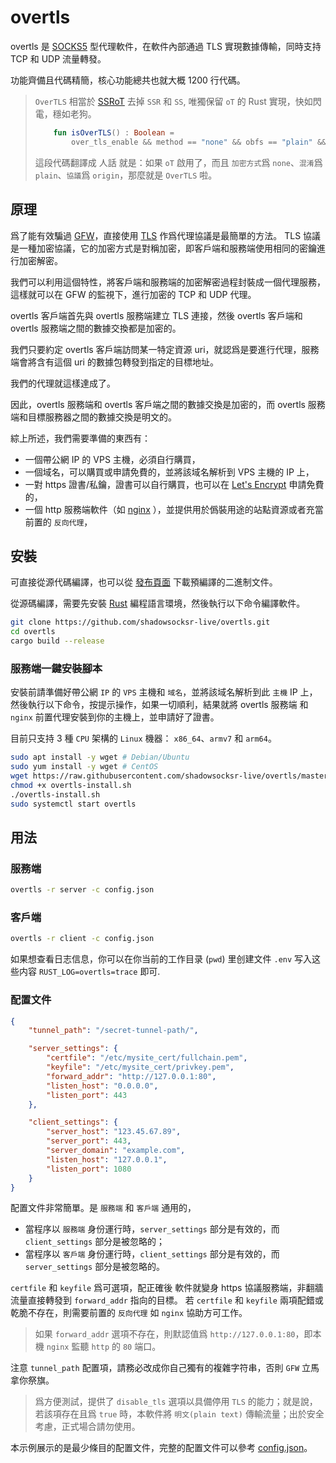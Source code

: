 # overtls

overtls 是 [SOCKS5](https://en.wikipedia.org/wiki/SOCKS#SOCKS5) 型代理軟件，在軟件內部通過 TLS 實現數據傳輸，同時支持 TCP 和 UDP 流量轉發。

功能齊備且代碼精簡，核心功能總共也就大概 1200 行代碼。

> `OverTLS` 相當於 [SSRoT](https://github.com/ShadowsocksR-Live/shadowsocksr-native) 去掉 `SSR` 和 `SS`, 唯獨保留 `oT` 的 Rust 實現，快如閃電，穩如老狗。
> ```kotlin
>     fun isOverTLS() : Boolean =
>         over_tls_enable && method == "none" && obfs == "plain" && protocol == "origin"
> ```
> 這段代碼翻譯成 人話 就是：如果 `oT` 啟用了，而且 `加密方式`爲 `none`、`混淆`爲 `plain`、`協議`爲 `origin`，那麼就是 `OverTLS` 啦。

## 原理

爲了能有效騙過 [GFW](https://en.wikipedia.org/wiki/Great_Firewall)，直接使用 [TLS](https://en.wikipedia.org/wiki/Transport_Layer_Security) 作爲代理協議是最簡單的方法。
TLS 協議是一種加密協議，它的加密方式是對稱加密，即客戶端和服務端使用相同的密鑰進行加密解密。

我們可以利用這個特性，將客戶端和服務端的加密解密過程封裝成一個代理服務，這樣就可以在 GFW 的監視下，進行加密的 TCP 和 UDP 代理。

overtls 客戶端首先與 overtls 服務端建立 TLS 連接，然後 overtls 客戶端和 overtls 服務端之間的數據交換都是加密的。

我們只要約定 overtls 客戶端訪問某一特定資源 uri，就認爲是要進行代理，服務端會將含有這個 uri 的數據包轉發到指定的目標地址。

我們的代理就這樣達成了。

因此，overtls 服務端和 overtls 客戶端之間的數據交換是加密的，而 overtls 服務端和目標服務器之間的數據交換是明文的。

綜上所述，我們需要準備的東西有：
- 一個帶公網 IP 的 VPS 主機，必須自行購買，
- 一個域名，可以購買或申請免費的，並將該域名解析到 VPS 主機的 IP 上，
- 一對 https 證書/私鑰，證書可以自行購買，也可以在 [Let's Encrypt](https://letsencrypt.org/) 申請免費的，
- 一個 http 服務端軟件（如 [nginx](https://www.nginx.com/) ），並提供用於僞裝用途的站點資源或者充當前置的 `反向代理`，

## 安裝

可直接從源代碼編譯，也可以從 [發布頁面](https://github.com/shadowsocksr-live/overtls/releases) 下載預編譯的二進制文件。

從源碼編譯，需要先安裝 [Rust](https://www.rust-lang.org/) 編程語言環境，然後執行以下命令編譯軟件。

```bash
git clone https://github.com/shadowsocksr-live/overtls.git
cd overtls
cargo build --release
```

### 服務端一鍵安裝腳本

安裝前請準備好帶公網 `IP` 的 `VPS` 主機和 `域名`，並將該域名解析到此 `主機` IP 上，然後執行以下命令，按提示操作，如果一切順利，結果就將 overtls 服務端 和 `nginx` 前置代理安裝到你的主機上，並申請好了證書。

目前只支持 3 種 `CPU` 架構的 `Linux` 機器： `x86_64`、`armv7` 和 `arm64`。
```bash
sudo apt install -y wget # Debian/Ubuntu
sudo yum install -y wget # CentOS
wget https://raw.githubusercontent.com/shadowsocksr-live/overtls/master/install/overtls-install.sh
chmod +x overtls-install.sh
./overtls-install.sh
sudo systemctl start overtls
```

## 用法

### 服務端

```bash
overtls -r server -c config.json
```

### 客戶端

```bash
overtls -r client -c config.json
```

如果想查看日志信息，你可以在你当前的工作目录 (`pwd`) 里创建文件 `.env` 写入这些内容 `RUST_LOG=overtls=trace` 即可.

### 配置文件

```json
{
    "tunnel_path": "/secret-tunnel-path/",

    "server_settings": {
        "certfile": "/etc/mysite_cert/fullchain.pem",
        "keyfile": "/etc/mysite_cert/privkey.pem",
        "forward_addr": "http://127.0.0.1:80",
        "listen_host": "0.0.0.0",
        "listen_port": 443
    },

    "client_settings": {
        "server_host": "123.45.67.89",
        "server_port": 443,
        "server_domain": "example.com",
        "listen_host": "127.0.0.1",
        "listen_port": 1080
    }
}
```
配置文件非常簡單。是 `服務端` 和 `客戶端` 通用的， 
- 當程序以 `服務端` 身份運行時，`server_settings` 部分是有效的，而 `client_settings` 部分是被忽略的；
- 當程序以 `客戶端` 身份運行時，`client_settings` 部分是有效的，而 `server_settings` 部分是被忽略的。

`certfile` 和 `keyfile` 爲可選項，配正確後 軟件就變身 https 協議服務端，非翻牆流量直接轉發到 `forward_addr` 指向的目標。
若 `certfile` 和 `keyfile` 兩項配錯或乾脆不存在，則需要前置的 `反向代理` 如 `nginx` 協助方可工作。

> 如果 `forward_addr` 選項不存在，則默認值爲 `http://127.0.0.1:80`，即本機 `nginx` 監聽 `http` 的 `80` 端口。

注意 `tunnel_path` 配置項，請務必改成你自己獨有的複雜字符串，否則 `GFW` 立馬拿你祭旗。

> 爲方便測試，提供了 `disable_tls` 選項以具備停用 `TLS` 的能力；就是說，若該項存在且爲 `true` 時，本軟件將 `明文(plain text)` 傳輸流量；出於安全考慮，正式場合請勿使用。

本示例展示的是最少條目的配置文件，完整的配置文件可以參考 [config.json](config.json)。
